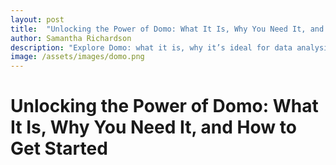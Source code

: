 ```yaml
---
layout: post
title:  "Unlocking the Power of Domo: What It Is, Why You Need It, and How to Get Started"
author: Samantha Richardson
description: "Explore Domo: what it is, why it’s ideal for data analysis, and how to get started with creating impactful dashboards and visualizations."
image: /assets/images/domo.png
---
```


# Unlocking the Power of Domo: What It Is, Why You Need It, and How to Get Started
